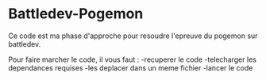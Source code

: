# Battledev-Pogemon
Ce code est ma phase d'approche pour resoudre l'epreuve du pogemon sur battledev.

Pour faire marcher le code, il vous faut :
  -recuperer le code
  -telecharger les dependances requises
  -les deplacer dans un meme fichier
  -lancer le code
